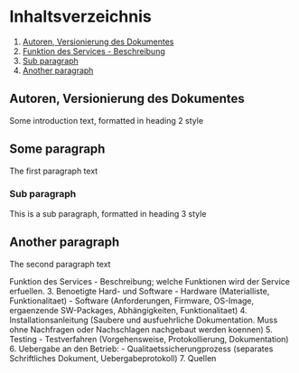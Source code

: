 # Inhaltsverzeichnis
1. [Autoren, Versionierung des Dokumentes](#autoren)
2. [Funktion des Services - Beschreibung](#funktion)
3. [Sub paragraph](#subparagraph1)
4. [Another paragraph](#paragraph2)

## Autoren, Versionierung des Dokumentes <a name="autoren"></a>
Some introduction text, formatted in heading 2 style

## Some paragraph <a name="funktion"></a>
The first paragraph text

### Sub paragraph <a name="subparagraph1"></a>
This is a sub paragraph, formatted in heading 3 style

## Another paragraph <a name="paragraph2"></a>
The second paragraph text

Funktion des Services - Beschreibung; welche Funktionen wird der Service erfuellen. 3. Benoetigte Hard- und Software - Hardware (Materialliste, Funktionalitaet) - Software (Anforderungen, Firmware, OS-Image, ergaenzende SW-Packages, Abhängigkeiten, Funktionalitaet) 4. Installationsanleitung (Saubere und ausfuehrliche Dokumentation. Muss ohne Nachfragen oder Nachschlagen nachgebaut werden koennen) 5. Testing - Testverfahren (Vorgehensweise, Protokollierung, Dokumentation) 6. Uebergabe an den Betrieb: - Qualitaetssicherungprozess (separates Schriftliches Dokument, Uebergabeprotokoll) 7. Quellen
<!--stackedit_data:
eyJoaXN0b3J5IjpbLTE5ODkzNjc1MiwtMTAzNzg1MzY4MywtOD
A0ODYyMTk3LDE5NTA1MDg3OTgsMzc1MTYyNTcyLDM5NjE4NDIw
NSwyMjQ5NjIwLC0yMDg4NzQ2NjEyLDkxMjE0NTIxMF19
-->